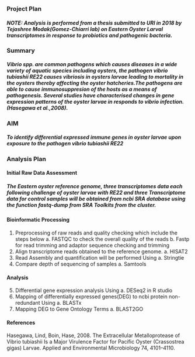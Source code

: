 ### Project Plan
##### NOTE: Analysis is performed from a thesis submitted to URI in 2018 by Tejashree Modak(Gomez-Chiarri lab) on Eastern Oyster Larval transcriptomes in response to probiotics and pathogenic bacteria.
### Summary
##### Vibrio spp. are common pathogens which causes diseases in a wide variety of aquatic species including oysters, the pathogen vibrio tubiashii RE22 causes vibriosis in oysters larvae leading to mortality in the oysters thereby affecting the oyster hatcheries.The pathogens are able to cause immunosuppresion of the hosts as a means of pathogenesis. Several studies have characterised changes in gene expression patterns of the oyster larvae in responds to vibrio infection. (Hasegawa et al.,2008).

### AIM
##### To identify differential expressed immune genes in oyster larvae upon exposure to the pathogen vibrio tubiashii RE22
### Analysis Plan
#### Initial Raw Data Assessment
##### The Eastern oyster reference genome, three transcriptomes data each following challenge of oyster larvae with RE22 and three Transcriptome data for control samples will be obtained  from ncbi SRA database using the function fastq-dump from SRA Toolkits from the cluster.

#### Bioinformatic Processing
 1. Preprocessing of raw reads and quality checking which include the steps below
 a. FASTQC to check the overall quality of the reads
 b. Fastp for read trimming and adaptor sequence checking and trimming
 2. Align transcriptome reads obtained to the reference genome.
 a. HISAT2
 3. Read Assembly and quantification will be performed Using
 a. Stringtie
 4. Compare depth of sequencing of samples
 a. Samtools

#### Analysis
 5. Differential gene expression analysis Using
 a. DESeq2 in R studio
 6. Mapping of differentially expressed genes(DEG) to ncbi protein non-redundant Using
 a. BLASTx
 7. Mapping DEG to Gene Ontology Terms
 a. BLAST2GO

#### References
 Hasegawa, Lind, Boin, Hase, 2008. The Extracellular Metalloprotease of Vibrio tubiashii Is a Major Virulence Factor for Pacific Oyster (Crassostrea gigas) Larvae. Applied and Environmental Microbiology 74, 4101–4110.
